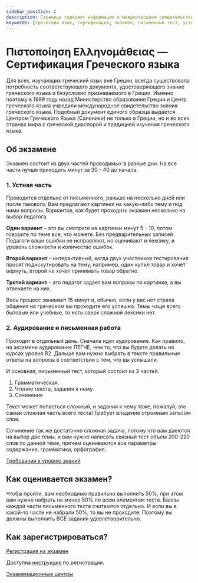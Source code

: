```yaml
---
sidebar_position: 2
description: Страница содержит информацию о международном свидетельстве знания греческого языка уровня В2, учрежденном Министерством образования Греции и Центром греческого языка. Описываются структура, требования и процесс регистрации на экзамен.
keywords: [греческий язык, сертификация, экзамен, письменный тест, устный тест, уровень В2, Центр греческого языка]
---
```


# Πιστοποίηση Ελληνομάθειας — Сертификация Греческого языка

Для всех, изучающих греческий язык вне Греции, всегда существовала потребность соответствующего документа, удостоверяющего знание греческого языка и безусловно признаваемого в Греции. Именно поэтому в 1999 году назад Министерство образования Греции и Центр греческого языка учредили международное свидетельство знания греческого языка. Подобный документ единого образца выдается Центром Греческого Языка (Cалоники) не только в Греции, но и во всех странах мира с греческой диаспорой и традицией изучения греческого языка.

## Об экзамене

Экзамен состоит из двух частей проводимых в разные дни. На все части лучше приходить минут за 30 - 40 до начала.

### 1. Устная часть

Проводится отдельно от письменного, раньше на несколько дней или после такового. Вам предлагают картинки на какую-либо тему и под ними вопросы. Вариантов, как будет проходить экзамен несколько на выбор педагога. 

**Один вариант** – это вы смотрите на картинки минут 5 - 10, потом говорите по теме все, что можете. Без предварительных записей. Педагоги ваши ошибки не исправляют, но оценивают и лексику, и уровень сложности и количество ошибок.   

**Второй вариант** – интерактивный, когда двух участников тестирования просят подискутировать на тему, например, один купил товар и хочет вернуть, второй не хочет принимать товар обратно.   

**Третий вариант** - это педагог задает вам вопросы по картинке, а вы отвечаете на них.   

Весь процесс занимает 15 минут и, обычно, если у вас нет страха общения на греческом вы проходите его успешно. Темы чаще всего бытовые или учебные, то есть сверх сложной лексики нет.

### 2. Аудирование и письменная работа

Проходит в отдельный день. Сначала идет аудирование. Как правило, на экзамене аудирование ЛЕГЧЕ, чем то, что вы будете делать на курсах уровня В2. Дальше вам нужно выбрать в тексте правильные ответы на вопросы в соответствии с тем, что вы услышали.   

И основная, письменный тест, который состоит из 3 частей. 

1. Грамматическая. 
2. Чтение текста, задания к нему. 
3. Сочинение 

Текст может попасться сложный, и задания к нему тоже, пожалуй, это самая сложная часть всего теста! Требует владение огромным запасом слов.   

Сочинение так же достаточно сложная задача, потому что вам даеются на выбор две темы, и вам нужно написать связный тест объем 200-220 слов по данной теме, причем оцениваются все параметры: содержание, грамматика, орфография.   

<a
className="button button--secondary button--m" href="https://www.greek-language.gr/certification/sites/greeklanguage.gr.certification/files/can_do_0.pdf" download target="_blank">
Требования к уровню знаний
</a>

## Как оценивается экзамен? 

Чтобы пройти, вам необходимо правильно выполнить 50%, при этом вам нужно набрать не менее 50% по всем элементам теста. Баллы каждой части письменного теста считаются отдельно. И если вы в какой-то части не набрали 50%, то вы не проходите. Поэтому вы должны выполнить ВСЕ задания удовлетворительно.

## Как зарегистрироваться?

<a
className="button button--primary button--lg" href="https://www.greek-language.gr/certification/index.html">
Регистрация на экзамен
</a>

Доступна [инструкция](https://www.greek-language.gr/certification/docs/Applications-UserManual-v2015.pdf) по регистрации.

<a
className="button button--secondary button--m" href="https://www.greek-language.gr/certification/exam_centers/">
Экзаменационные центры
</a>

